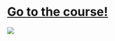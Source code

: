# [Go to the course!](https://creativedatasolutions.github.io/R_programming_for_DS_beginner/)

![](https://creativedatasolutions.github.io/R_programming_for_DS_beginner/imgs/course_logo.png)
